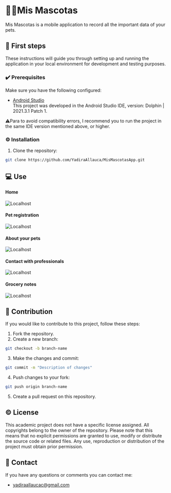# 🐶🐱Mis Mascotas

Mis Mascotas is a mobile application to record all the important data of your pets.

## 👣 First steps

These instructions will guide you through setting up and running the application in your local environment for development and testing purposes.

### ✔️ Prerequisites

Make sure you have the following configured:

- [Android Studio](https://developer.android.com/studio?hl=es-419)<br>
 This project was developed in the Android Studio IDE, version: Dolphin | 2021.3.1 Patch 1.

⚠️Para to avoid compatibility errors, I recommend you to run the project in the same IDE version mentioned above, or higher.


### ⚙️ Installation

1. Clone the repository:

```bash
git clone https://github.com/YadiraAllauca/MisMascotasApp.git
```

## 💻 Use

#### Home
![Localhost](https://cdn.glitch.global/67cd472b-72c6-4b72-8f91-3c3387cbf446/b6485d57-2ba7-420e-996d-e5ced72c3de6.image.png?v=1701398991795)
#### Pet registration
![Localhost](https://cdn.glitch.global/67cd472b-72c6-4b72-8f91-3c3387cbf446/e575e1fa-0f18-4e1b-a77e-1795e05a6e9a.image.png?v=1701399010449)
#### About your pets
![Localhost](https://cdn.glitch.global/67cd472b-72c6-4b72-8f91-3c3387cbf446/ade3528a-4424-4a97-b7c7-49a9eab9c7f6.image.png?v=1701399034323)
#### Contact with professionals
![Localhost](https://cdn.glitch.global/67cd472b-72c6-4b72-8f91-3c3387cbf446/94b9dfea-b95e-4fab-9bc7-6ef70713a705.image.png?v=1701399052283)
#### Grocery notes
![Localhost](https://cdn.glitch.global/67cd472b-72c6-4b72-8f91-3c3387cbf446/a6bccb45-db34-4ba0-a37a-dcff5ac70f8a.image.png?v=1701399065981)

## 🤝 Contribution
If you would like to contribute to this project, follow these steps:

1. Fork the repository.
2. Create a new branch:
```bash
git checkout -b branch-name
```
3. Make the changes and commit:
```bash
git commit -m "Description of changes"
```
4. Push changes to your fork:
```bash
git push origin branch-name
```
5. Create a pull request on this repository.

## ©️ License
This academic project does not have a specific license assigned. All copyrights belong to the owner of the repository. Please note that this means that no explicit permissions are granted to use, modify or distribute the source code or related files. Any use, reproduction or distribution of the project must obtain prior permission.

## 📧 Contact

If you have any questions or comments you can contact me:

* yadiraallaucac@gmail.com

